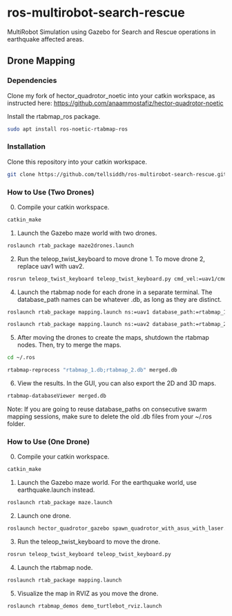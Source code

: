 # ros-multirobot-search-rescue

MultiRobot Simulation using Gazebo for Search and Rescue operations in earthquake affected areas.

## Drone Mapping

### Dependencies
 Clone my fork of hector_quadrotor_noetic into your catkin workspace, as instructed here: https://github.com/anaammostafiz/hector-quadrotor-noetic

Install the rtabmap_ros package.
```sh
sudo apt install ros-noetic-rtabmap-ros
```
### Installation
Clone this repository into your catkin workspace.
```sh
git clone https://github.com/tellsiddh/ros-multirobot-search-rescue.git
```
### How to Use (Two Drones)
0. Compile your catkin workspace.
```sh
catkin_make
```
1. Launch the Gazebo maze world with two drones.
```sh
roslaunch rtab_package maze2drones.launch
```
2. Run the teleop_twist_keyboard to move drone 1. To move drone 2, replace uav1 with uav2.
```sh
rosrun teleop_twist_keyboard teleop_twist_keyboard.py cmd_vel:=uav1/cmd_vel
```
4. Launch the rtabmap node for each drone in a separate terminal. The database_path names can be whatever .db, as long as they are distinct.
```sh
roslaunch rtab_package mapping.launch ns:=uav1 database_path:=rtabmap_1.db
```
```sh
roslaunch rtab_package mapping.launch ns:=uav2 database_path:=rtabmap_2.db
```
5. After moving the drones to create the maps, shutdown the rtabmap nodes. Then, try to merge the maps.
```sh
cd ~/.ros
```
```sh
rtabmap-reprocess "rtabmap_1.db;rtabmap_2.db" merged.db 
```
6. View the results. In the GUI, you can also export the 2D and 3D maps.
```sh
rtabmap-databaseViewer merged.db 
```
Note: If you are going to reuse database_paths on consecutive swarm mapping sessions, make sure to delete the old .db files from your ~/.ros folder.

### How to Use (One Drone)
0. Compile your catkin workspace.
```sh
catkin_make
```
1. Launch the Gazebo maze world. For the earthquake world, use earthquake.launch instead.
```sh
roslaunch rtab_package maze.launch
```
2. Launch one drone.
```sh
roslaunch hector_quadrotor_gazebo spawn_quadrotor_with_asus_with_laser.launch
```
3. Run the teleop_twist_keyboard to move the drone.
```sh
rosrun teleop_twist_keyboard teleop_twist_keyboard.py
```
4. Launch the rtabmap node.
```sh
roslaunch rtab_package mapping.launch
```
5. Visualize the map in RVIZ as you move the drone.
```sh
roslaunch rtabmap_demos demo_turtlebot_rviz.launch
```